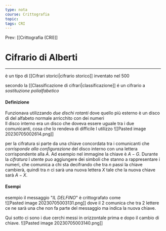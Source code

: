 ```yaml
---
type: nota
course: Crittografia
topic: 
tags: CRI
---
```


Prev: [[Crittografia (CRI)]]

# Cifrario di Alberti
---
è un tipo di [[Cifrari storici|cifrario storico]] inventato nel 500  

secondo la [[Classificazione di cifrari|classificazione]] é un cifrario a _sostituzione_ _polialfabetico_ 

#### Definizione
Funzionava utilizzando _due dischi rotanti_ dove quello più esterno è un disco di del alfabeto normale arricchito con dei numeri  
Il disco interno era un disco che doveva essere uguale tra i due comunicanti, cosa che lo rendeva di difficile l utilizzo 
![[Pasted image 20230705002614.png]]

per la cifratura si parte da una chiave concordata tra i comunicanti che _corrisponde alla configurazione_ del disco interno con una lettera corrispondente alla $A$. 
	Ad esempio nel immagine la chiave è $A-G$.
Durante la _cifratura_ l utente puo aggiungere dei simboli che stanno a rappresentare i numeri, che comunica a chi sta decifrando che tra $n$ passi la chiave cambierà, quindi tra $n$ ci sarà una nuova lettera $X$ tale che la nuova chiave sarà $A-X$.

#### Esempi
esempio il messaggio "_IL DELFINO_" è crittografato come  
![[Pasted image 20230705003131.png]]
dove il $2$ comunica che tra $2$ lettere ce ne sarà una che non fa parte del messaggio ma indica la nuova chiave.

Qui sotto ci sono i due cerchi messi in orizzontale prima e dopo il cambio di chiave.
![[Pasted image 20230705003140.png]]

